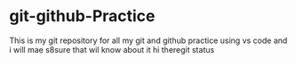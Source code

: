 # git-github-Practice
This is my git repository for all my git and github practice using vs code and i will mae s8sure that  wil know about it
hi theregit status


